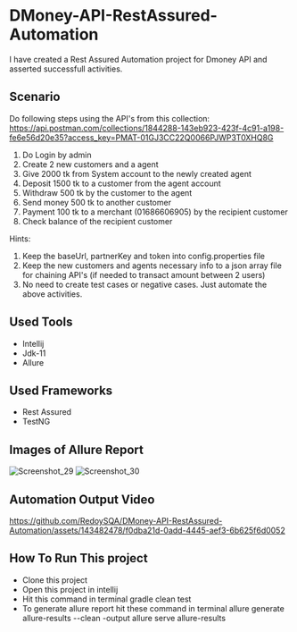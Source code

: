 # DMoney-API-RestAssured-Automation
  I have created a Rest Assured Automation project for Dmoney API and asserted successfull activities.

## Scenario
   Do following steps using the API's from this collection:
https://api.postman.com/collections/1844288-143eb923-423f-4c91-a198-fe6e56d20e35?access_key=PMAT-01GJ3CC22Q0066PJWP3T0XHQ8G

1. Do Login by admin
2. Create 2 new customers and a agent
3. Give 2000 tk from System account to the newly created agent
4. Deposit 1500 tk to a customer from the agent account
5. Withdraw 500 tk by the customer to the agent
6. Send money 500 tk to another customer
7. Payment 100 tk to a merchant (01686606905) by the recipient customer
8. Check balance of the recipient customer

Hints:
1. Keep the baseUrl, partnerKey and token into config.properties file
2. Keep the new customers and agents necessary  info to a json array file for chaining API's (if needed to transact amount between 2 users)
3. No need to create test cases or negative cases. Just automate the above activities.

## Used Tools
   - Intellij
   - Jdk-11
   - Allure

## Used Frameworks
   - Rest Assured
   - TestNG

## Images of Allure Report
   ![Screenshot_29](https://github.com/RedoySQA/DMoney-API-RestAssured-Automation/assets/143482478/0cf72051-837e-4465-a005-ff8803f0c2ea)
   ![Screenshot_30](https://github.com/RedoySQA/DMoney-API-RestAssured-Automation/assets/143482478/b2e538de-fdc0-44ea-8ce0-012af156eeb3)

## Automation Output Video
   https://github.com/RedoySQA/DMoney-API-RestAssured-Automation/assets/143482478/f0dba21d-0add-4445-aef3-6b625f6d0052
   
## How To Run This project
   - Clone this project
   - Open this project in intellij
   - Hit this command in terminal
     gradle clean test
   - To generate allure report hit these command in terminal
     allure generate allure-results --clean -output
     allure serve allure-results


